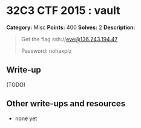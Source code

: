 # 32C3 CTF 2015 : vault

**Category:** Misc
**Points:** 400
**Solves:** 2
**Description:**

> Get the flag ssh://eve@136.243.194.47
> 
> 
> Password: nohaxplz


## Write-up

(TODO)

## Other write-ups and resources

* none yet
